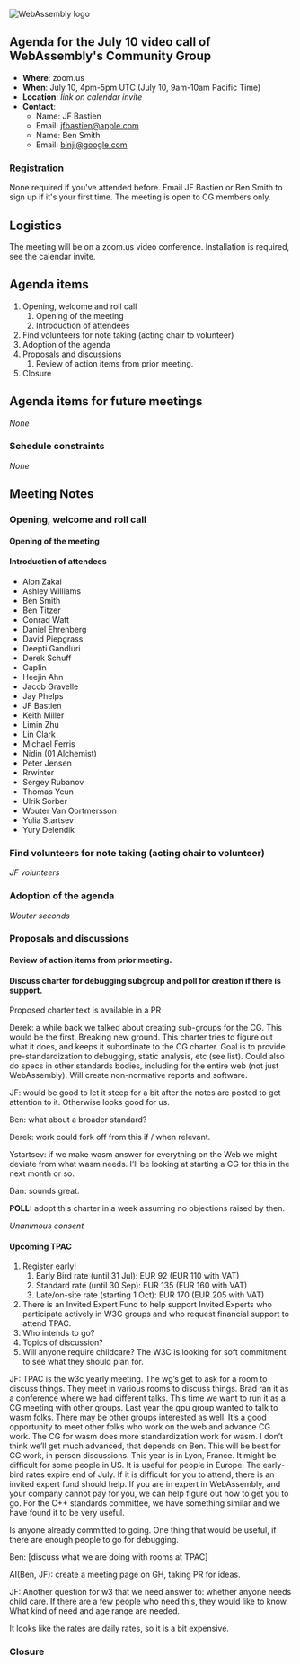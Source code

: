 ![WebAssembly logo](/images/WebAssembly.png)

## Agenda for the July 10 video call of WebAssembly's Community Group

- **Where**: zoom.us
- **When**: July 10, 4pm-5pm UTC (July 10, 9am-10am Pacific Time)
- **Location**: *link on calendar invite*
- **Contact**:
    - Name: JF Bastien
    - Email: jfbastien@apple.com
    - Name: Ben Smith
    - Email: binji@google.com

### Registration

None required if you've attended before. Email JF Bastien or Ben Smith to sign
up if it's your first time. The meeting is open to CG members only.

## Logistics

The meeting will be on a zoom.us video conference.
Installation is required, see the calendar invite.

## Agenda items

1. Opening, welcome and roll call
    1. Opening of the meeting
    1. Introduction of attendees
1. Find volunteers for note taking (acting chair to volunteer)
1. Adoption of the agenda
1. Proposals and discussions
    1. Review of action items from prior meeting.
1. Closure

## Agenda items for future meetings

*None*

### Schedule constraints

*None*

## Meeting Notes

### Opening, welcome and roll call

#### Opening of the meeting

#### Introduction of attendees

* Alon Zakai
* Ashley Williams
* Ben Smith
* Ben Titzer
* Conrad Watt
* Daniel Ehrenberg
* David Piepgrass
* Deepti Gandluri
* Derek Schuff
* Gaplin
* Heejin Ahn
* Jacob Gravelle
* Jay Phelps
* JF Bastien
* Keith Miller
* Limin Zhu
* Lin Clark
* Michael Ferris
* Nidin (01 Alchemist)
* Peter Jensen
* Rrwinter
* Sergey Rubanov
* Thomas Yeun
* Ulrik Sorber
* Wouter Van Oortmersson
* Yulia Startsev
* Yury Delendik

### Find volunteers for note taking (acting chair to volunteer)

*JF volunteers*

### Adoption of the agenda

*Wouter seconds*

### Proposals and discussions

#### Review of action items from prior meeting.

#### Discuss charter for debugging subgroup and poll for creation if there is support.

Proposed charter text is available in a PR

Derek: a while back we talked about creating sub-groups for the CG. This would
be the first. Breaking new ground. This charter tries to figure out what it
does, and keeps it subordinate to the CG charter. Goal is to provide
pre-standardization to debugging, static analysis, etc (see list). Could also
do specs in other standards bodies, including for the entire web (not just
WebAssembly). Will create non-normative reports and software.

JF: would be good to let it steep for a bit after the notes are posted to get
attention to it. Otherwise looks good for us.

Ben: what about a broader standard?

Derek: work could fork off from this if / when relevant.

Ystartsev: if we make wasm answer for everything on the Web we might deviate
from what wasm needs. I’ll be looking at starting a CG for this in the next
month or so.

Dan: sounds great.

**POLL:** adopt this charter in a week assuming no objections raised by then.

*Unanimous consent*

#### Upcoming TPAC

1. Register early!
   1. Early Bird rate (until 31 Jul): EUR 92 (EUR 110 with VAT)
   1. Standard rate (until 30 Sep): EUR 135 (EUR 160 with VAT)
   1. Late/on-site rate (starting 1 Oct): EUR 170 (EUR 205 with VAT)
1. There is an Invited Expert Fund to help support Invited Experts who participate actively in W3C groups and who request financial support to attend TPAC.
1. Who intends to go?
1. Topics of discussion?
1. Will anyone require childcare? The W3C is looking for soft commitment to see what they should plan for.

JF: TPAC is the w3c yearly meeting. The wg’s get to ask for a room to discuss
things. They meet in various rooms to discuss things. Brad ran it as a
conference where we had different talks. This time we want to run it as a CG
meeting with other groups. Last year the gpu group wanted to talk to wasm
folks. There may be other groups interested as well. It’s a good opportunity to
meet other folks who work on the web and advance CG work. The CG for wasm does
more standardization work for wasm. I don’t think we’ll get much advanced, that
depends on Ben. This will be best for CG work, in person discussions. This year
is in Lyon, France. It might be difficult for some people in US. It is useful
for people in Europe. The early-bird rates expire end of July. If it is
difficult for you to attend, there is an invited expert fund should help. If
you are in expert in WebAssembly, and your company cannot pay for you, we can
help figure out how to get you to go. For the C++ standards committee, we
have something similar and we have found it to be very useful.

Is anyone already committed to going. One thing that would be useful, if there
are enough people to go for debugging.

Ben: [discuss what we are doing with rooms at TPAC]

AI(Ben, JF): create a meeting page on GH, taking PR for ideas.

JF: Another question for w3 that we need answer to: whether anyone needs child
care. If there are a few people who need this, they would like to know. What
kind of need and age range are needed.

It looks like the rates are daily rates, so it is a bit expensive.

### Closure
